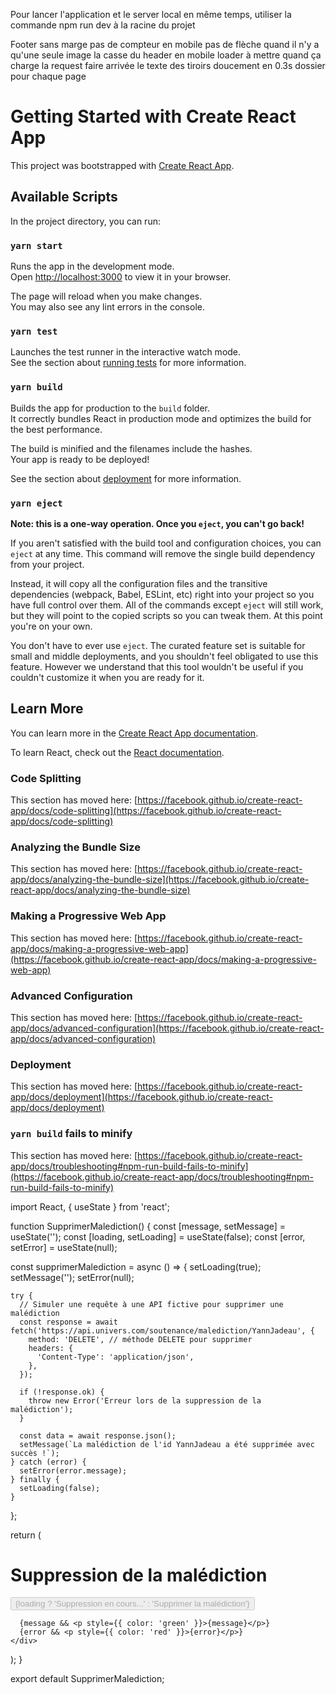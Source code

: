 Pour lancer l'application et le server local en même temps, utiliser la commande 
npm run dev 
à la racine du projet

Footer sans marge
pas de compteur en mobile 
pas de flèche quand il n'y a qu'une seule image
la casse du header en mobile 
loader à mettre quand ça charge la request
faire arrivée le texte des tiroirs doucement en 0.3s
dossier pour chaque page



# Getting Started with Create React App

This project was bootstrapped with [Create React App](https://github.com/facebook/create-react-app).

## Available Scripts

In the project directory, you can run:

### `yarn start`

Runs the app in the development mode.\
Open [http://localhost:3000](http://localhost:3000) to view it in your browser.

The page will reload when you make changes.\
You may also see any lint errors in the console.

### `yarn test`

Launches the test runner in the interactive watch mode.\
See the section about [running tests](https://facebook.github.io/create-react-app/docs/running-tests) for more information.

### `yarn build`

Builds the app for production to the `build` folder.\
It correctly bundles React in production mode and optimizes the build for the best performance.

The build is minified and the filenames include the hashes.\
Your app is ready to be deployed!

See the section about [deployment](https://facebook.github.io/create-react-app/docs/deployment) for more information.

### `yarn eject`

**Note: this is a one-way operation. Once you `eject`, you can't go back!**

If you aren't satisfied with the build tool and configuration choices, you can `eject` at any time. This command will remove the single build dependency from your project.

Instead, it will copy all the configuration files and the transitive dependencies (webpack, Babel, ESLint, etc) right into your project so you have full control over them. All of the commands except `eject` will still work, but they will point to the copied scripts so you can tweak them. At this point you're on your own.

You don't have to ever use `eject`. The curated feature set is suitable for small and middle deployments, and you shouldn't feel obligated to use this feature. However we understand that this tool wouldn't be useful if you couldn't customize it when you are ready for it.

## Learn More

You can learn more in the [Create React App documentation](https://facebook.github.io/create-react-app/docs/getting-started).

To learn React, check out the [React documentation](https://reactjs.org/).

### Code Splitting

This section has moved here: [https://facebook.github.io/create-react-app/docs/code-splitting](https://facebook.github.io/create-react-app/docs/code-splitting)

### Analyzing the Bundle Size

This section has moved here: [https://facebook.github.io/create-react-app/docs/analyzing-the-bundle-size](https://facebook.github.io/create-react-app/docs/analyzing-the-bundle-size)

### Making a Progressive Web App

This section has moved here: [https://facebook.github.io/create-react-app/docs/making-a-progressive-web-app](https://facebook.github.io/create-react-app/docs/making-a-progressive-web-app)

### Advanced Configuration

This section has moved here: [https://facebook.github.io/create-react-app/docs/advanced-configuration](https://facebook.github.io/create-react-app/docs/advanced-configuration)

### Deployment

This section has moved here: [https://facebook.github.io/create-react-app/docs/deployment](https://facebook.github.io/create-react-app/docs/deployment)

### `yarn build` fails to minify

This section has moved here: [https://facebook.github.io/create-react-app/docs/troubleshooting#npm-run-build-fails-to-minify](https://facebook.github.io/create-react-app/docs/troubleshooting#npm-run-build-fails-to-minify)

import React, { useState } from 'react';

function SupprimerMalediction() {
  const [message, setMessage] = useState('');
  const [loading, setLoading] = useState(false);
  const [error, setError] = useState(null);

  const supprimerMalediction = async () => {
    setLoading(true);
    setMessage('');
    setError(null);

    try {
      // Simuler une requête à une API fictive pour supprimer une malédiction
      const response = await fetch('https://api.univers.com/soutenance/malediction/YannJadeau', {
        method: 'DELETE', // méthode DELETE pour supprimer
        headers: {
          'Content-Type': 'application/json',
        },
      });

      if (!response.ok) {
        throw new Error('Erreur lors de la suppression de la malédiction');
      }

      const data = await response.json();
      setMessage(`La malédiction de l'id YannJadeau a été supprimée avec succès !`);
    } catch (error) {
      setError(error.message);
    } finally {
      setLoading(false);
    }
  };

  return (
    <div>
      <h1>Suppression de la malédiction</h1>
      <button onClick={supprimerMalediction} disabled={loading}>
        {loading ? 'Suppression en cours...' : 'Supprimer la malédiction'}
      </button>

      {message && <p style={{ color: 'green' }}>{message}</p>}
      {error && <p style={{ color: 'red' }}>{error}</p>}
    </div>
  );
}

export default SupprimerMalediction;
